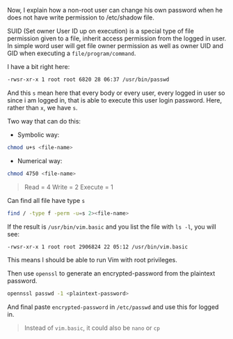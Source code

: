 Now, I explain how a non-root user can change his own password when he does not have write permission to /etc/shadow file.

SUID (Set owner User ID up on execution) is a special type of file permission given to a file, inherit access permission from the logged in user. In simple word user will get file owner permission as well as owner UID and GID when executing a `file/program/command`. 

I have a bit right here:

```bash
-rwsr-xr-x 1 root root 6820 28 06:37 /usr/bin/passwd
```

And this `s` mean here that every body or every user, every logged in user so since i am logged in, that is able to execute this user login password. Here, rather than `x`, we have `s`.

Two way that can do this:
- Symbolic way:

```bash 
chmod u+s <file-name>
```

- Numerical way:

```bash
chmod 4750 <file-name>
```

>Read = 4
>Write = 2
>Execute = 1

Can find all file have type `s`

```bash
find / -type f -perm -u=s 2><file-name>
```

If the result is `/usr/bin/vim.basic` and you list the file with `ls -l`, you will see:

```bash
-rwsr-xr-x 1 root root 2906824 22 05:12 /usr/bin/vim.basic
```

This means I should be able to run Vim with root privileges.

Then use `openssl` to generate an encrypted-password from the plaintext password.

```bash
opennssl passwd -1 <plaintext-password>
```

And final paste `encrypted-password` in `/etc/passwd` and use this for logged in.

> Instead of `vim.basic`, it could also be `nano` or `cp` 
